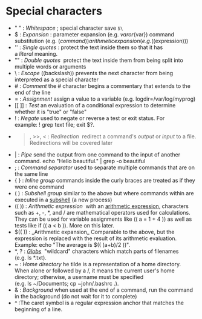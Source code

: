 # Special characters
- " " : _Whitespace_ ; special character save `$\`
- $ : _Expansion_ : parameter expansion (e.g. $var or ${var}) 
        command substitution (e.g. $(command))
         arithmetic expansion (e.g. $((expression)))
- '' : _Single quotes_ : 
        protect the text inside them so that it has a _literal_ meaning.
- "" : _Double quotes_ 
         protect the text inside them from being split into multiple words or arguments
- \\ : _Escape_ ((backslash))
        prevents the next character from being interpreted as a special character
- \# :  _Comment_ 
        the # character begins a commentary that extends to the end of the line
- = : _Assignment_
        assign a value to a variable (e.g. logdir=/var/log/myprog)
- \[\[ ]] :   _Test_ 
        an evaluation of a conditional expression to determine whether it is "true" or "false"
- ! : _Negate_
        used to negate or reverse a test or exit status. For example: ! grep text file; exit $?.
- >, >>, < : _Redirection_
         redirect a command's _output_ or _input_ to a file. Redirections will be covered later
- | : _Pipe_ 
        send the output from one command to the input of another command.
        echo "Hello beautiful." | grep -o beautiful
- ; : _Command separator_
        used to separate multiple commands that are on the same line  
- { } : _Inline group_ 
        commands inside the curly braces are treated as if they were one command
- ( ) : _Subshell group_ 
        similar to the above but where commands within are executed in a [subshell](http://mywiki.wooledge.org/SubShell) (a new process)
- (( )) : _Arithmetic expression_ 
         with an [arithmetic expression](http://mywiki.wooledge.org/ArithmeticExpression), characters such as +, -, *, and / are mathematical operators used for calculations. They can be used for variable assignments like (( a = 1 + 4 )) as well as tests like if (( a < b )). More on this later.
- $(( )) : _Arithmetic expansion_ 
        Comparable to the above, but the expression is replaced with the result of its arithmetic evaluation. Example: echo "The average is $(( (a+b)/2 ))".
- \*, ? : _[Globs](http://mywiki.wooledge.org/glob)_
         "wildcard" characters which match parts of filenames (e.g. ls *.txt).
- ~ : _Home directory_ 
        he tilde is a representation of a home directory. When alone or followed by a /, it means the current user's home directory; otherwise, a username must be specified (e.g. ls ~/Documents; cp ~john/.bashrc .).
- & :  _Background_ 
        when used at the end of a command, run the command in the background (do not wait for it to complete)
- ^ :The caret symbol 
         is a regular expression anchor that matches the beginning of a line.